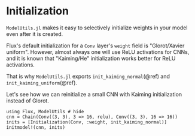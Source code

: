 # Initialization

`ModelUtils.jl` makes it easy to selectively initialize weights in your model even after it is created.

Flux's default initialization for a `Conv` layer's `weight` field is "Glorot/Xavier uniform". However, almost always one will use ReLU activations for CNNs, and it is known that "Kaiming/He" initialization works better for ReLU activations.

That is why `ModelUtils.jl` exports `init_kaiming_normal`(@ref) and `init_kaiming_uniform`(@ref).

Let's see how we can reinitialize a small CNN with Kaiming initialization instead of Glorot.

```@example
using Flux, ModelUtils # hide
cnn = Chain(Conv((3, 3), 3 => 16, relu), Conv((3, 3), 16 => 16))
inits = [Initialization(Conv, :weight, init_kaiming_normal)]
initmodel!(cnn, inits)
```